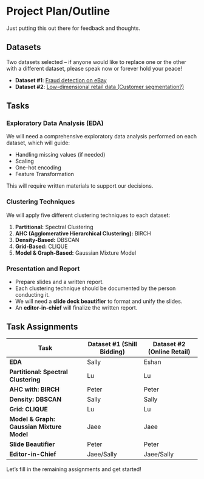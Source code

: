 # Project Plan/Outline

Just putting this out there for feedback and thoughts.

## Datasets

Two datasets selected – if anyone would like to replace one or the other with a different dataset, please speak now or forever hold your peace!

- **Dataset #1**: [Fraud detection on eBay](https://archive.ics.uci.edu/dataset/562/shill+bidding+dataset)
- **Dataset #2**: [Low-dimensional retail data (Customer segmentation?)](https://archive.ics.uci.edu/dataset/352/online+retail)

## Tasks

### Exploratory Data Analysis (EDA)

We will need a comprehensive exploratory data analysis performed on each dataset, which will guide:
- Handling missing values (if needed)
- Scaling
- One-hot encoding
- Feature Transformation

This will require written materials to support our decisions.

### Clustering Techniques

We will apply five different clustering techniques to each dataset:

1. **Partitional:** Spectral Clustering
2. **AHC (Agglomerative Hierarchical Clustering):** BIRCH
3. **Density-Based:** DBSCAN
4. **Grid-Based:** CLIQUE
5. **Model & Graph-Based:** Gaussian Mixture Model

### Presentation and Report

- Prepare slides and a written report.
- Each clustering technique should be documented by the person conducting it.
- We will need a **slide deck beautifier** to format and unify the slides.
- An **editor-in-chief** will finalize the written report.

## Task Assignments

| Task                              | Dataset #1 (Shill Bidding) | Dataset #2 (Online Retail) |
|-----------------------------------|--------------------------|--------------------------|
| **EDA**                           | Sally                    | Eshan                    |
| **Partitional: Spectral Clustering** |  Lu                        |     Lu                     |
| **AHC with: BIRCH**              | Peter                    | Peter                    |
| **Density: DBSCAN**              |    Sally                 | Sally                        |
| **Grid: CLIQUE**                 |      Lu                    |               Lu           |
| **Model & Graph: Gaussian Mixture Model** |       Jaee          |              Jaee            |
| **Slide Beautifier**             | Peter                    | Peter                    |
| **Editor-in-Chief**              |  Jaee/Sally              |  Jaee/Sally              |

Let’s fill in the remaining assignments and get started!
